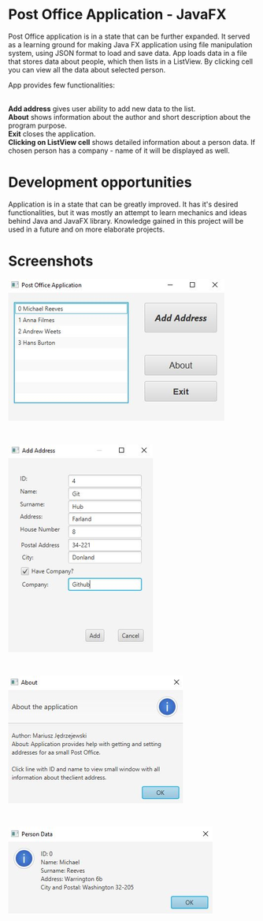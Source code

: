 # Post Office Application - JavaFX

Post Office application is in a state that can be further expanded. It served as a learning ground for making Java FX application using file manipulation system, using JSON format to load and save data. App loads data in a file that stores data about people, which then lists in a ListView. By clicking cell you can view all the data about selected person.

App provides few functionalities:<br><br>

<b>Add address</b> gives user ability to add new data to the list.<br>
<b>About</b> shows information about the author and short description about the program purpose.<br>
<b>Exit</b> closes the application.<br>
<b>Clicking on ListView cell</b> shows detailed information about a person data. If chosen person has a company - name of it will be displayed as well.

# Development opportunities

Application is in a state that can be greatly improved. It has it's desired functionalities, but it was mostly an attempt to learn mechanics and ideas behind Java and JavaFX library. Knowledge gained in this project will be used in a future and on more elaborate projects.

# Screenshots

<p align="left">
    <img src="https://github.com/Hajcik/JavaFXPostOffice/blob/main/img/image1.JPG">
</p>
<br>

<p align="left">
    <img src="https://github.com/Hajcik/JavaFXPostOffice/blob/main/img/image2.JPG">
</p>
<br>

<p align="left">
    <img src="https://github.com/Hajcik/JavaFXPostOffice/blob/main/img/image3.JPG">
</p>
<br>

<p align="left">
    <img src="https://github.com/Hajcik/JavaFXPostOffice/blob/main/img/image4.JPG">
</p>


 
